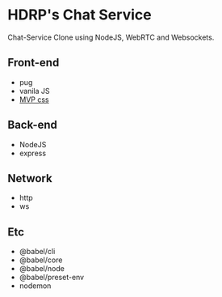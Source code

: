 # HDRP's Chat Service

Chat-Service Clone using NodeJS, WebRTC and Websockets.

## Front-end
- pug
- vanila JS
- [MVP css](https://andybrewer.github.io/mvp/)

## Back-end
- NodeJS
- express

## Network
- http
- ws

## Etc
- @babel/cli
- @babel/core
- @babel/node
- @babel/preset-env
- nodemon